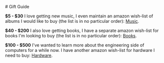 <div class="prefix_2 grid_5">
# Gift Guide 
</div>
<div class="clear"></div>
<div class="prefix_2 grid_8">

__$5 - $30__ I love getting new music, I even maintain an amazon wish-list
of albums I would like to buy (the list is in no particular order): 
[Music][music].

__$40 - $200__ I also love getting books, I have a separate amazon wish-list
for books I'm looking to buy (the list is in no particular order): 
[Books][books].

__$100 - $500__ I've wanted to learn more about the engineering side of 
computers for a while now. I have another amazon wish-list for
hardware I need to buy: [Hardware][hardware].

  [music]: http://www.amazon.com/gp/registry/wishlist/2X3C22QP5CINI/
  [books]: http://www.amazon.com/gp/registry/wishlist/2M87971CSKYDT/
  [hardware]: http://www.amazon.com/gp/registry/wishlist/304MFL62Z0V0I/
